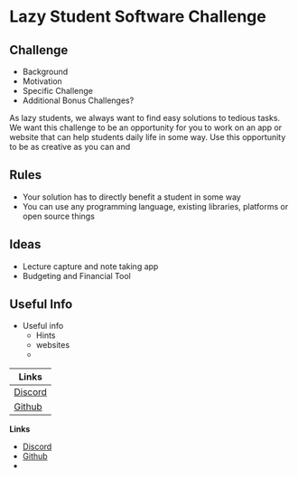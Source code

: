 # Lazy Student Software Challenge

## Challenge
+ Background
+ Motivation
+ Specific Challenge
+ Additional Bonus Challenges?

As lazy students, we always want to find easy solutions to tedious tasks.
We want this challenge to be an opportunity for you to work on an app or website that can help students daily life in some way. Use this opportunity to be as creative as you can and

## Rules
+ Your solution has to directly benefit a student in some way
+ You can use any programming language, existing libraries, platforms or open source things


## Ideas
+ Lecture capture and note taking app
+ Budgeting and Financial Tool


## Useful Info
+ Useful info
    + Hints
    + websites
    +


| Links |
| ------ |
| [Discord] |
| [Github] |

**Links**
+ [Discord]
+ [Github]
+




[Github]: <https://github.com/uom-robotics-society/hackabot2023>
[discord]: <discord.com/invite/XBeRk9QXXj>
